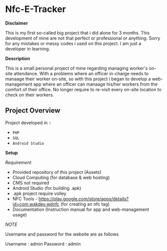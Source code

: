 # Nfc-E-Tracker

__Disclaimer__

This is my first so-called big project that i did alone for 3 months. This development of mine are not that perfect or professional or anything. Sorry for any mistakes or messy codes i used on this project. I am just a developer in learning.

__Description__

This is a small personal project of mine regarding managing worker's on-site attendance. With a problems where an officer in-charge needs to manaage their worker on-site, so with this project i began to develop a web-management app where an officer can manaage his/her workers from the comfort of their office. No longer require to re-visit every on-site location to check on their workers.

## __Project Overview__

Project developed in ::

* `PHP` 
* `SQL`
* `Android Studio`

__Setup__

_Requirement_

* Provided repository of this project (Assets)
* Cloud Computing (for database & web hosting)
 * CMS not required
* Android Studio (for building .apk)
 * .apk project require volley
* NFC Tools - https://play.google.com/store/apps/details?id=com.wakdev.wdnfc (for creating an nfc tag)
* Documentation (Instruction manual for app and web-management usage)

_NOTE_

Username and password for the website are as follows

Username : admin
Password : admin
